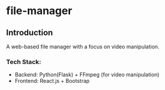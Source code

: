 # file-manager

## Introduction

A web-based file manager with a focus on video manipulation.

### Tech Stack:

* Backend: Python(Flask) + FFmpeg (for video manipulation)
* Frontend: React.js + Bootstrap
